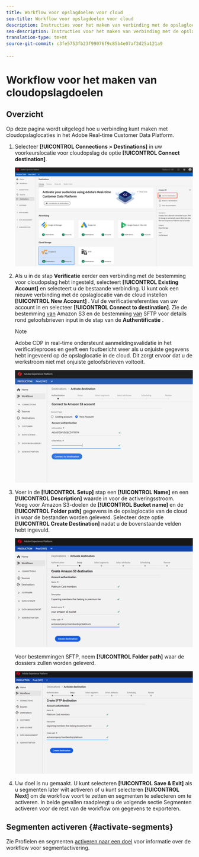 ```yaml
---
title: Workflow voor opslagdoelen voor cloud
seo-title: Workflow voor opslagdoelen voor cloud
description: Instructies voor het maken van verbinding met de opslaglocaties van uw cloud
seo-description: Instructies voor het maken van verbinding met de opslaglocaties van uw cloud
translation-type: tm+mt
source-git-commit: c3fe5753fb23f99076f9c85b4e07af2d25a121a9

---
```



# Workflow voor het maken van cloudopslagdoelen

## Overzicht

Op deze pagina wordt uitgelegd hoe u verbinding kunt maken met cloudopslaglocaties in het Adobe Real-time Customer Data Platform.

1. Selecteer **[!UICONTROL Connections > Destinations]** in uw voorkeurslocatie voor cloudopslag de optie **[!UICONTROL Connect destination]**.

   ![Verbinding maken met bestemming voor cloudopslag](/help/rtcdp/destinations/assets/connect-cloud-destination.png)

2. Als u in de stap **Verificatie** eerder een verbinding met de bestemming voor cloudopslag hebt ingesteld, selecteert **[!UICONTROL Existing Account]** en selecteert u de bestaande verbinding. U kunt ook een nieuwe verbinding met de opslaglocatie van de cloud instellen **[!UICONTROL New Account]** . Vul de verificatiereferenties van uw account in en selecteer **[!UICONTROL Connect to destination]**. Zie de bestemming [van](/help/rtcdp/destinations/amazon-s3-destination.md) Amazon S3 en de bestemming [van](/help/rtcdp/destinations/sftp-destination.md) SFTP voor details rond geloofsbrieven input in de stap van de **Authentificatie** .

   >[!NOTE]
   >
   >Adobe CDP in real-time ondersteunt aanmeldingsvalidatie in het verificatieproces en geeft een foutbericht weer als u onjuiste gegevens hebt ingevoerd op de opslaglocatie in de cloud. Dit zorgt ervoor dat u de werkstroom niet met onjuiste geloofsbrieven voltooit.

   ![Verbinding maken met bestemming voor cloudopslag - verificatiestap](/help/rtcdp/destinations/assets/cloud-destinations-authentication-step.png)

3. Voer in de **[!UICONTROL Setup]** stap een **[!UICONTROL Name]** en een **[!UICONTROL Description]** waarde in voor de activeringsstroom. <br>
Voeg voor Amazon S3-doelen de **[!UICONTROL Bucket name]** en de **[!UICONTROL Folder path]** gegevens in de opslaglocatie van de cloud in waar de bestanden worden geleverd. Selecteer deze optie **[!UICONTROL Create Destination]** nadat u de bovenstaande velden hebt ingevuld.

   ![Verbinding maken met Amazon S3-bestemming voor cloudopslag - verificatiestap](/help/rtcdp/destinations/assets/cloud-destinations-setup-step.png)

   Voor bestemmingen SFTP, neem **[!UICONTROL Folder path]** waar de dossiers zullen worden geleverd.

   ![Verbinding maken met SFTP-cloudopslagbestemming - verificatiestap](/help/rtcdp/destinations/assets/sftp-destinations-setup-step.png)

4. Uw doel is nu gemaakt. U kunt selecteren **[!UICONTROL Save & Exit]** als u segmenten later wilt activeren of u kunt selecteren **[!UICONTROL Next]** om de workflow voort te zetten en segmenten te selecteren om te activeren. In beide gevallen raadpleegt u de volgende sectie Segmenten [](#activate-segments)activeren voor de rest van de workflow om gegevens te exporteren.

## Segmenten activeren {#activate-segments}

Zie Profielen en segmenten [activeren naar een doel](/help/rtcdp/destinations/activate-destinations.md) voor informatie over de workflow voor segmentactivering.